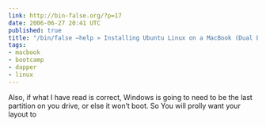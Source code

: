 ```yaml
---
link: http://bin-false.org/?p=17
date: 2006-06-27 20:41 UTC
published: true
title: "/bin/false –help » Installing Ubuntu Linux on a MacBook (Dual Boot)"
tags:
- macbook
- bootcamp
- dapper
- linux
---
```


Also, if what I have read is correct, Windows is going to need to be the last partition on you drive, or else it won’t boot. So You will prolly want your layout to
